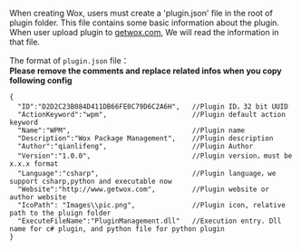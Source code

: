 When creating Wox, users must create a 'plugin.json' file in the root of plugin folder. This file contains some basic information about the plugin. When user upload plugin to [getwox.com](http://www.getwox.com),
We will read the information in that file.

The format of `plugin.json` file：  
**Please remove the comments and replace related infos when you copy following config**
```
{
  "ID":"D2D2C23B084D411DB66FE0C79D6C2A6H",   //Plugin ID，32 bit UUID
  "ActionKeyword":"wpm",                     //Plugin default action keyword
  "Name":"WPM",                              //Plugin name
  "Description":"Wox Package Management",    //Plugin description
  "Author":"qianlifeng",                     //Plugin Author
  "Version":"1.0.0",                         //Plugin version，must be x.x.x format
  "Language":"csharp",                       //Plugin language，we support csharp,python and executable now
  "Website":"http://www.getwox.com",         //Plugin website or author website
  "IcoPath": "Images\\pic.png",              //Plugin icon, relative path to the pluign folder
  "ExecuteFileName":"PluginManagement.dll"   //Execution entry. Dll name for c# plugin, and python file for python plugin
}
```

